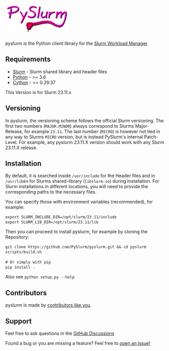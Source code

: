 # <img src="logo.png" alt="PySlurm Logo">

pyslurm is the Python client library for the [Slurm Workload Manager](https://slurm.schedmd.com)

## Requirements

* [Slurm](https://slurm.schedmd.com) - Slurm shared library and header files
* [Python](https://www.python.org) - >= 3.6
* [Cython](https://cython.org) - >= 0.29.37

This Version is for Slurm 23.11.x

## Versioning

In pyslurm, the versioning scheme follows the official Slurm versioning. The
first two numbers (`MAJOR.MINOR`) always correspond to Slurms Major-Release,
for example `23.11`.
The last number (`MICRO`) is however not tied in any way to Slurms `MICRO`
version, but is instead PySlurm's internal Patch-Level. For example, any
pyslurm 23.11.X version should work with any Slurm 23.11.X release.

## Installation

By default, it is searched inside `/usr/include` for the Header files and in
`/usr/lib64` for Slurms shared-library (`libslurm.so`) during Installation.
For Slurm installations in different locations, you will need to provide
the corresponding paths to the necessary files.

You can specify those with environment variables (recommended), for example:

```shell
export SLURM_INCLUDE_DIR=/opt/slurm/23.11/include
export SLURM_LIB_DIR=/opt/slurm/23.11/lib
```

Then you can proceed to install pyslurm, for example by cloning the Repository:

```shell
git clone https://github.com/PySlurm/pyslurm.git && cd pyslurm
scripts/build.sh

# Or simply with pip
pip install .
```

Also see `python setup.py --help`

## Contributors

pyslurm is made by [contributors like
you](https://github.com/PySlurm/pyslurm/graphs/contributors).

## Support

Feel free to ask questions in the [GitHub
Discussions](https://github.com/orgs/PySlurm/discussions)

Found a bug or you are missing a feature? Feel free to [open an Issue!](https://github.com/PySlurm/pyslurm/issues/new)
